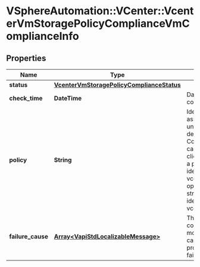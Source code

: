 # VSphereAutomation::VCenter::VcenterVmStoragePolicyComplianceVmComplianceInfo

## Properties
Name | Type | Description | Notes
------------ | ------------- | ------------- | -------------
**status** | [**VcenterVmStoragePolicyComplianceStatus**](VcenterVmStoragePolicyComplianceStatus.md) |  | 
**check_time** | **DateTime** | Date and time of the most recent compliance check. | 
**policy** | **String** | Identifier of the storage policy associated with the virtual machine. If unset SPBM is unable to retrieve or determine the associated policy, Compliance.VmComplianceInfo.failure-cause is set in such casses. When clients pass a value of this structure as a parameter, the field must be an identifier for the resource type: vcenter.StoragePolicy. When operations return a value of this structure as a result, the field will be an identifier for the resource type: vcenter.StoragePolicy. | [optional] 
**failure_cause** | [**Array&lt;VapiStdLocalizableMessage&gt;**](VapiStdLocalizableMessage.md) | The exception that caused the compliance check to fail. There can be more than one cause, since a policy can contain capabilities from multiple providers. If empty, it implies no failures while retrieving compliance. | 



